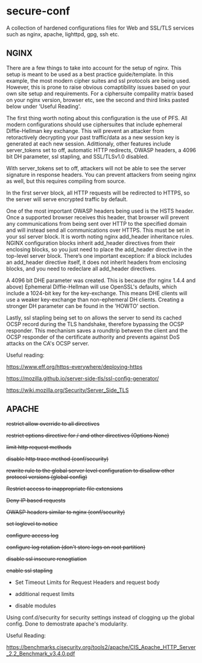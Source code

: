 # secure-conf
A collection of hardened configurations files for Web and SSL/TLS services such as nginx, apache, lighttpd, gpg, ssh etc.

## NGINX

There are a few things to take into account for the setup of nginx. This setup is meant to be used as a best practice guide/template. In this example, the most modern cipher suites and ssl protocols are being used. However, this is prone to raise obvious comaptibility issues based on your own site setup and requirements. For a ciphersuite compaility matrix based on your nginx version, browser etc, see the second and third links pasted below under 'Useful Reading'. 

The first thing worth noting about this configuration is the use of PFS. All modern configurations should use ciphersuites that include ephemeral Diffie-Hellman key exchange. This will prevent an attacker from retoractively decrypting your past traffic/data as a new session key is generated at each new session. Adittionaly, other features include server_tokens set to off, automatic HTTP redirects, OWASP headers, a 4096 bit DH parameter, ssl stapling, and SSL/TLSv1.0 disabled. 

With server_tokens set to off, attackers will not be able to see the server signature in response headers. You can prevent attackers from seeing nginx as well, but this requires compiling from source. 

In the first server block, all HTTP requests will be redirected to HTTPS, so the server will serve encrypted traffic by default. 

One of the most important OWASP headers being used is the HSTS header. Once a supported browser receives this header, that browser will prevent any communications from being sent over HTTP to the specified domain and will instead send all communications over HTTPS. This must be set in your ssl server block. It is worth noting nginx add_header inheritance rules. NGINX configuration blocks inherit add_header directives from their enclosing blocks, so you just need to place the add_header directive in the top-level server block. There’s one important exception: if a block includes an add_header directive itself, it does not inherit headers from enclosing blocks, and you need to redeclare all add_header directives. 

A 4096 bit DHE parameter was created. This is because (for nginx 1.4.4 and above) Ephemeral Diffie-Hellman will use OpenSSL's defaults, which include a 1024-bit key for the key-exchange. This means DHE clients will use a weaker key-exchange than non-ephemeral DH clients. Creating a stronger DH parameter can be found in the 'HOWTO' section. 

Lastly, ssl stapling being set to on allows the server to send its cached OCSP record during the TLS handshake, therefore bypassing the OCSP responder. This mechanism saves a roundtrip between the client and the OCSP responder of the certificate authority and prevents against DoS attacks on the CA's OCSP server. 

Useful reading:

https://www.eff.org/https-everywhere/deploying-https

https://mozilla.github.io/server-side-tls/ssl-config-generator/

https://wiki.mozilla.org/Security/Server_Side_TLS

## APACHE

~~restrict allow override to all directives~~

~~restrict options directive for / and other directives (Options None)~~

~~limit http request methods~~

~~disable http trace method (conf/security)~~

~~rewrite	rule	to	the	global	server	level	configuration	to	disallow	other	protocol	versions (global config)~~

~~Restrict	access	to	inappropriate	file	extensions~~

~~Deny IP based requests~~

~~OWASP headers similar to nginx (conf/security)~~

~~set loglevel to notice~~

~~configure access log~~

~~configure log rotation (don't store logs on root partition)~~

~~disable ssl insecure renogtiation~~

~~enable ssl stapling~~

- Set	Timeout	Limits	for	Request	Headers and request body

- additional request limits 

- disable modules

Using conf.d/security for security settings instead of clogging up the global config. Done to demostrate apache's modularity. 

Useful Reading:

https://benchmarks.cisecurity.org/tools2/apache/CIS_Apache_HTTP_Server_2.2_Benchmark_v3.4.0.pdf

